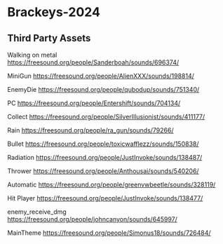 # Brackeys-2024

## Third Party Assets

Walking on metal
https://freesound.org/people/Sanderboah/sounds/696374/

MiniGun
https://freesound.org/people/AlienXXX/sounds/198814/

EnemyDie
https://freesound.org/people/qubodup/sounds/751340/

PC
https://freesound.org/people/Entershift/sounds/704134/

Collect
https://freesound.org/people/SilverIllusionist/sounds/411177/

Rain
https://freesound.org/people/ra_gun/sounds/79266/

Bullet
https://freesound.org/people/toxicwafflezz/sounds/150838/

Radiation
https://freesound.org/people/JustInvoke/sounds/138487/

Thrower
https://freesound.org/people/Anthousai/sounds/540206/

Automatic
https://freesound.org/people/greenvwbeetle/sounds/328119/

Hit Player
https://freesound.org/people/JustInvoke/sounds/138477/

enemy_receive_dmg
https://freesound.org/people/johncanyon/sounds/645997/

MainTheme
https://freesound.org/people/Simonus18/sounds/726484/